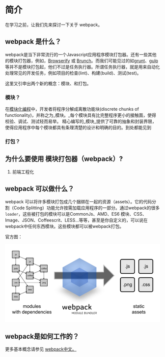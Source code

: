 # **简介**

在学习之前，让我们先来探讨一下关于 webpack。

## webpack 是什么？

webpack是当下非常流行的一个Javascript应用程序模块打包器。还有一些其他的模块打包器，例如，[Browserify](http://browserify.org/) 或 [Brunch](http://brunch.io/)。而我们可能见过的如[grunt](https://gruntjs.com/)、[gulp](https://gulpjs.com/)等并不是模块打包起，他们不过是任务执行器。所谓任务执行器，就是用来自动化处理常见的开发任务，例如项目的检查\(lint\)、构建\(build\)、测试\(test\)。

这里又引申出两个新的概念：模块、和打包。

### 模块？

在[模块化编程](https://en.wikipedia.org/wiki/Modular_programming)中，开发者将程序分解成离散功能块\(discrete chunks of functionality\)，并称之为_模块。_每个模块具有比完整程序更小的接触面，使得校验、调试、测试轻而易举。 精心编写的_模块_提供了可靠的抽象和封装界限，使得应用程序中每个模块都具有条理清楚的设计和明确的目的。到处都能见到

### 打包？

## 为什么要使用 模块打包器（webpack）?

1. 前端工程化

## webpack 可以做什么？

webpack 可以将许多模块打包成几个捆绑在一起的资源（assets）。它的代码分割（Code Splitting）功能允许按需加载应用程序的一部分。通过webpack的很多`loader`，这些被打包的模块可以是CommonJs、AMD、ES6 模块、CSS、Image、JSON、Coffeescrit、LESS...等等，甚至是你自定义的，可以说在webpack中任何东西模块。这些模块都可以被webpack打包。

官方图：


<div style="background-color: #fff">
    <img src='/assets/what-is-webpack.png' />
</div>


## webpack是如何工作的？



更多基本概念请参见 [webpack中文。](https://doc.webpack-china.org/concepts/)



